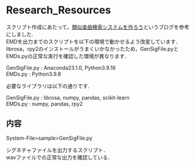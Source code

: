 # Research_Resources
スクリプト作成にあたって，[類似楽曲検索システムを作ろう](https://aidiary.hatenablog.com/entry/20121014/1350211413)というブログを参考にしました.  
EMDを出力までのスクリプトを以下の環境で動かせるよう改変しています．librosa，rpy2のインストールがうまくいかなかったため，GenSigFile.pyとEMDs.pyの正常な実行を確認した環境が異なります．  
  
GenSigFile.py : Anaconda23.1.0, Python3.9.16  
EMDs.py : Python3.9.8  
  
必要なライブラリは以下の通りです.  
  
GenSigFile.py : librosa, numpy, pandas, scikit-learn  
EMDs.py : numpy, pandas, rpy2  
  
## 内容
System-File>sample>GenSigFile.py  

シグネチャファイルを出力するスクリプト．  
wavファイルでの正常な出力を確認している．
